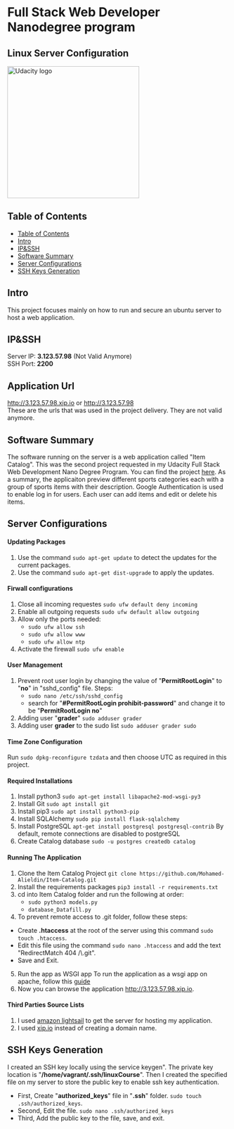 # Full Stack Web Developer Nanodegree program
## Linux Server Configuration

<a href="https://www.udacity.com/">
  <img src="https://s3-us-west-1.amazonaws.com/udacity-content/rebrand/svg/logo.min.svg" width="300" alt="Udacity logo">
</a>

## Table of Contents

- [Table of Contents](#table-of-contents)
- [Intro](#intro)
- [IP&SSH](#IP&SSH)
- [Software Summary](#Software-Summary)
- [Server Configurations](#Server-Configurations)
- [SSH Keys Generation](#SSH-Keys-Generation)


## Intro

This project focuses mainly on how to run and secure an ubuntu server to host a web application.

## IP&SSH
Server IP: **3.123.57.98** (Not Valid Anymore) <br />
SSH Port: **2200**

## Application Url
http://3.123.57.98.xip.io
or
http://3.123.57.98
<br />
These are the urls that was used in the project delivery. They are not valid anymore.

## Software Summary
The software running on the server is a web application called "Item Catalog". This was the second project requested in my Udacity Full Stack Web Development Nano Degree Program.
You can find the project [here](https://github.com/Mohamed-Alieldin/Item-Catalog).
As a summary, the applicaiton preview different sports categories each with a group of sports items with their description. Google Authentication is used to enable log in for users. Each user can add items and edit or delete his items.

## Server Configurations
#### Updating Packages
1. Use the command `sudo apt-get update`  to detect the updates for the current packages.
2. Use the command `sudo apt-get dist-upgrade` to apply the updates.
#### Firwall configurations
1. Close all incoming requestes `sudo ufw default deny incoming`
2. Enable all outgoing requests `sudo ufw default allow outgoing`
3. Allow only the ports needed:
    * `sudo ufw allow ssh`
    * `sudo ufw allow www`
    * `sudo ufw allow ntp`
4. Activate the firewall `sudo ufw enable`

#### User Management
1. Prevent root user login by changing the value of "**PermitRootLogin**" to "**no**" in "sshd_config" file.
Steps:
    - `sudo nano /etc/ssh/sshd_config`
    - search for "**#PermitRootLogin prohibit-password**" and change it to be "**PermitRootLogin no**"
2. Adding user "**grader**" `sudo adduser grader`
2. Adding user **grader** to the sudo list `sudo adduser grader sudo`

#### Time Zone Configuration
Run `sudo dpkg-reconfigure tzdata` and then choose UTC as required in this project.

#### Required Installations
1. Install python3 `sudo apt-get install libapache2-mod-wsgi-py3`
2. Install Git `sudo apt install git`
3. Install pip3 `sudo apt install python3-pip`
4. Install SQLAlchemy `sudo pip install flask-sqlalchemy`
5. Install PostgreSQL `apt-get install postgresql postgresql-contrib`
By default, remote connections are disabled to postgreSQL
6. Create Catalog database `sudo -u postgres createdb catalog`

#### Running The Application
1. Clone the Item Catalog Project `git clone https://github.com/Mohamed-Alieldin/Item-Catalog.git`
2. Install the requirements packages `pip3 install -r requirements.txt`
3. cd into Item Catalog folder and run the following at order:
    * `sudo python3 models.py`
    * `database_Datafill.py`
4. To prevent remote access to .git folder, follow these steps:
  * Create **.htaccess** at the root of the server using this command `sudo touch .htaccess`.
  * Edit this file using the command `sudo nano .htaccess` and add the text "RedirectMatch 404 /\\.git".
  * Save and Exit.
5. Run the app as WSGI app
To run the application as a wsgi app on apache, follow this [guide](http://terokarvinen.com/2016/deploy-flask-python3-on-apache2-ubuntu) 
6. Now you can browse the application http://3.123.57.98.xip.io.

#### Third Parties Source Lists
1. I used [amazon lightsail](https://lightsail.aws.amazon.com) to get the server for hosting my application.
2. I used [xip.io](http://xip.io/) instead of creating a domain name.
 
## SSH Keys Generation
I created an SSH key locally using the service keygen".
The private key location is "**/home/vagrant/.ssh/linuxCourse**".
Then I created the specified file on my server to store the public key to enable ssh key authentication.
* First, Create "**authorized_keys**" file in "**.ssh**" folder. `sudo touch .ssh/authorized_keys`.
* Second, Edit the file. `sudo nano .ssh/authorized_keys`
* Third, Add the public key to the file, save, and exit.



